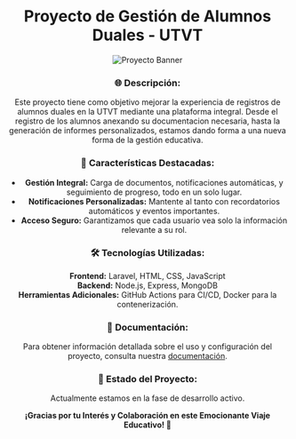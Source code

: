 <!-- Proyecto de Gestión de Alumnos Duales - UTVT -->

<h1 align="center">Proyecto de Gestión de Alumnos Duales - UTVT</h1>

<p align="center">
  <img alt="Proyecto Banner" src="[link-to-your-banner-image](https://seeklogo.com/images/U/universidad-tecnologica-del-valle-de-toluca-logo-82F16BF313-seeklogo.com.png)">
</p>

<!-- Descripción -->
<h3 align="center">🌐 Descripción:</h3>
<p align="center">Este proyecto tiene como objetivo mejorar la experiencia de registros de alumnos duales en la UTVT mediante una plataforma integral. Desde el registro de los alumnos anexando su documentacion necesaria, hasta la generación de informes personalizados, estamos dando forma a una nueva forma de la gestión educativa.</p>

<!-- Características Destacadas -->
<h3 align="center">🚀 Características Destacadas:</h3>
<ul align="center">
  <li><strong>Gestión Integral:</strong> Carga de documentos, notificaciones automáticas, y seguimiento de progreso, todo en un solo lugar.</li>
  <li><strong>Notificaciones Personalizadas:</strong> Mantente al tanto con recordatorios automáticos y eventos importantes.</li>
  <li><strong>Acceso Seguro:</strong> Garantizamos que cada usuario vea solo la información relevante a su rol.</li>
</ul>

<!-- Tecnologías Utilizadas -->
<h3 align="center">🛠️ Tecnologías Utilizadas:</h3>
<p align="center">
  <strong>Frontend:</strong> Laravel, HTML, CSS, JavaScript<br>
  <strong>Backend:</strong> Node.js, Express, MongoDB<br>
  <strong>Herramientas Adicionales:</strong> GitHub Actions para CI/CD, Docker para la contenerización.
</p>


<!-- Documentación -->
<h3 align="center">📖 Documentación:</h3>
<p align="center">Para obtener información detallada sobre el uso y configuración del proyecto, consulta nuestra <a href="link-to-documentation">documentación</a>.</p>

<!-- Estado del Proyecto -->
<h3 align="center">🚧 Estado del Proyecto:</h3>
<p align="center">Actualmente estamos en la fase de desarrollo activo. 
    


<!-- Agradecimientos -->
<p align="center">
  <strong>¡Gracias por tu Interés y Colaboración en este Emocionante Viaje Educativo! 🚀</strong>
</p>
